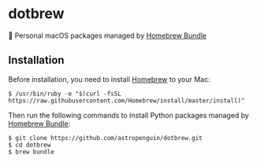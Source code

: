 # dotbrew
:penguin: Personal macOS packages managed by [Homebrew Bundle]

## Installation

Before installation, you need to install [Homebrew] to your Mac:

```shell
$ /usr/bin/ruby -e "$(curl -fsSL https://raw.githubusercontent.com/Homebrew/install/master/install)"
```

Then run the following commands to install Python packages managed by [Homebrew Bundle]:

```shell
$ git clone https://github.com/astropenguin/dotbrew.git
$ cd dotbrew
$ brew bundle
```

<!-- references -->
[Homebrew]: https://brew.sh
[Homebrew Bundle]: https://github.com/Homebrew/homebrew-bundle

